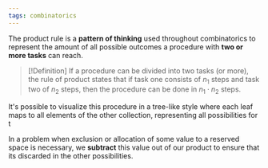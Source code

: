 ```yaml
---
tags: combinatorics
---
```

The product rule is a **pattern of thinking** used throughout combinatorics to represent the amount of all possible outcomes a procedure with **two or more tasks** can reach.

>[!Definition]
>If a procedure can be divided into two tasks (or more), the rule of product states that if task one consists of $n_{1}$ steps and task two of $n_{2}$ steps, then the procedure can be done in $n_{1}\cdot n_{2}$ steps.

It's possible to visualize this procedure in a tree-like style where each leaf maps to all elements of the other collection, representing all possibilities for t

In a problem when exclusion or allocation of some value to a reserved space is necessary, we **subtract** this value out of our product to ensure that its discarded in the other possibilities.